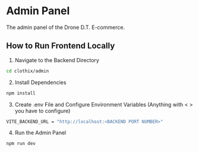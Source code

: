 # Admin Panel
The admin panel of the Drone D.T.  E-commerce.
<br />

## How to Run Frontend Locally
1. Navigate to the Backend Directory
```bash
cd clothix/admin
```
2. Install Dependencies
```bash
npm install
```
3. Create .env File and Configure Environment Variables (Anything with < > you have to configure)
```bash
VITE_BACKEND_URL = "http://localhost:<BACKEND PORT NUMBER>"
```
4. Run the Admin Panel
```bash
npm run dev
```
